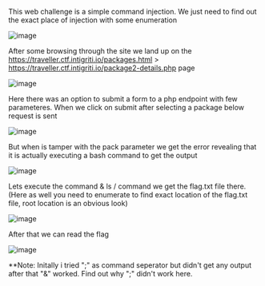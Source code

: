 This web challenge is a simple command injection. We just need to find out the exact place of injection with some enumeration

![image](https://user-images.githubusercontent.com/19681324/158090462-92e01970-211d-4d45-b456-1f96d0f99a95.png)

After some browsing through the site we land up on the https://traveller.ctf.intigriti.io/packages.html > https://traveller.ctf.intigriti.io/package2-details.php page

![image](https://user-images.githubusercontent.com/19681324/158090735-b7847d60-b472-4a86-97f5-fad72cb277e3.png)

Here there was an option to submit a form to a php endpoint with few parameteres. When we click on submit after selecting a package below request is sent

![image](https://user-images.githubusercontent.com/19681324/158090924-1b5b6bf4-4cd7-4467-a95e-86002b7ab4c8.png)

But when is tamper with the pack parameter we get the error revealing that it is actually executing a bash command to get the output

![image](https://user-images.githubusercontent.com/19681324/158091012-39b01015-a57a-454b-bbeb-5e730b5e1698.png)

Lets execute the command & ls / command we get the flag.txt file there. (Here as well you need to enumerate to find exact location of the flag.txt file, root location is an obvious look)

![image](https://user-images.githubusercontent.com/19681324/158091195-af3d105f-2db1-476f-a3e8-8f26a5eaa142.png)

After that we can read the flag

![image](https://user-images.githubusercontent.com/19681324/158091283-a1997509-1000-48cb-8de3-558b7d9c68b1.png)

**Note: Initally i tried ";" as command seperator but didn't get any output after that "&" worked. Find out why ";" didn't work here.

